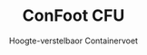 ---
title: "ConFoot CFU"
subtitle: "Hoogte-verstelbaor Containervoet"
mainImage: "/images/products/confoot-leg-cfu-main.jpg"
gallery:
  - "/images/products/confoot-leg-cfu-1.jpg"
  - "/images/products/confoot-leg-cfu-2.jpg"
  - "/images/products/confoot-leg-cfu-3.jpg"
shortDescription: "ConFoot CFU is 'n hoogte-verstelbaor containervoet die 't mogelijk maak de hoogte van 't container te verstelle van de grond tot 1,5 meeter, zuver dat geine aanvullende apparatuur nodig is bie containerhandling."
technicalDescription: "De ConFoot CFU is gefabriceerd van hoogwaardig staal en beschikt óch ónger oos gepatenteerde slotingsmekanisme veur 't veilig verbinden aan containerhoeke. 't Zorgt veur flexibel gebruuk van containers in versjillende omgevingen en veur diverse doeleinden."
videoID: "HDhFIRA-oZU"
faq:
  - question: "Wat is ConFoot CFU?"
    answer: |
      ConFoot CFU is 'n hoogte-verstelbaor containervoet die 't mogelijk maak de hoogte van 't container te verstelle van de grond tot 1,5 meeter, zuver dat geine aanvullende apparatuur nodig is bie containerhandling.
  - question: "Hoe werkt ConFoot CFU?"
    answer: |
      De ConFoot CFU wordt direkt bevestigd aon de containerhoeke, en biedt 'n stabiele basis veur laden, lossen en tijdelijke opslag. Door zien verstelbaore ontwerp kan de container in 't optimale hoogte gepositioneerd weure veur specifieke behoefte. 't Bestaat oet meerdere delen die elk minder dan 25 kg wegen, wat 't hanteren vereenvoudigt, terwij 't totaalgewicht as samen 46 kg is. 't Eenvoudige bevestigingsmekanisme maak 't mogelijk de poten rap vast te zetten en weer te verwijderen, waodoor de tijd en middelen bie containerhandlingsoperaties sterk afneme.
specifications:
  - name: "Gewich"
    value: "46 kg as samegesèt (elk deil is minder dan 25 kg)"
  - name: "Laadcapaciteit"
    value: "20 ton"
  - name: "Verstellingsbereik"
    value: "0–1.500 mm"
  - name: "Materiaal"
    value: "Hoogwaardig staal"
price: "6.300 EUR"
priceVAT: "7.623 EUR"
pricingNotes: "Volumekortingen beschikbaar. Neem contact op veur in maatgemaakte offertes."
buyLink: "/contact"
howToUse: |
  1. Plaats de CFU onder de containerhoek
  2. Zet 't slotingsmekanisme in werking
  3. Verstel de hoogte ins nodig (van de grond tot meer as 'n meeter)
  4. Controleer de veilige verbinding
  5. Herhaal veur alle benodigde hoeke
benefits:
  - title: "Geine Aanvullende Apparatuur Nodig"
    description: "Volledige containerhandling allein mè de CFU-containerpoten, waodoor de nood an zware machines wegvalt"
  - title: "Hoogteverstelling"
    description: "Gemakkelijk de containerhoogte verstelle van de grond tot meer as 'n meeter (0–1.500 mm)"
  - title: "Handhoabaar Gewich"
    description: "Bestaat oet meerdere delen met elk 'n gewicht van minder dan 25 kg, wat 't hanteren vereenvoudigt"
  - title: "Veelzijdige Toepassingen"
    description: "Geschik veur diverse industrieë, wie vervoersbedrijven, defensie, productiefaciliteiten, detailhandel, havens en humanitêre hulp"
  - title: "Flexibel Gebruuk"
    description: "Maakt 't mogelijk containers op versjillende manieren en in uiteenlopende omgevingen te gebruuke"
  - title: "Verbeterde Workflow"
    description: "Versnelt containerhandlingprocessen en verbetert de operationele efficiëntie"
articleContent: |
  ## Wat is ConFoot CFU?

  ConFoot CFU is 'ne oplossing veur 'n hoogte-verstelbaor containervoet, ontworpen um maximale veelzijdigheid en flexibiliteit te biede bie containerhandling. Dit innoverende systeem maak 't mogelijk de hoogte van 't container aan te passe van de grond tot meer as 'n meeter (0–1.500 mm), zuver dat geine extra apparatuur nodig is. Het CFU-model valt op door zien schop om te werken mè standaard shippingcontainers in versjillende omgevingen en veur diverse toepassingen, wat 't tot in ideale kiezj maakt veur bedrijven in allerlei sectoren.

  ## Hoe 't werkt

  De ConFoot CFU wordt direkt bevestigd aon de containerhoeke, en biedt 'n stabiele basis veur laden, lossen en tijdelijke opslag. Door zien verstelbaore ontwerp kan de container in 't optimale hoogte gepositioneerd weure veur specifieke behoefte. 't Bestaat oet meerdere delen die elk minder dan 25 kg wegen, wat 't hanteren vereenvoudigt, terwij 't totaalgewicht as samen 46 kg is. 't Eenvoudige bevestigingsmekanisme maak 't mogelijk de poten rap vast te zetten en weer te verwijderen, waodoor de tijd en middelen bie containerhandlingsoperaties sterk afneme.

  ## Toepassingen van ConFoot CFU

  ### Vervoersbedrijven
  ConFoot CFU blinkt uit in vervoersoperaties waodoor hoogteverstelling en flexibiliteit vereist zeen. Vervoersbedrijven kinne de CFU-poten gebruuke um containers gemakkelijk te laden, lossen en te positionere zonder de nood aan aanvullende zware machines, wat de operationele processen vereenvoudigt en de kosten verlaagt.

  ### Defensie
  Veur defensie biedt de CFU 'n draagbare en veelzijdige oplossing um containerbasisfaciliteiten rap in te zetten in uiteenlopende terreinen en omgevingen. De mogelijkheid tot hoogteverstelling zorgt veur optimale positionering, zelfs op oneffen terrein.

  ### Productiefaciliteiten
  Productiebedrijven profiteere van de mogelijkheid de CFU um flexibele productielay-outs te creeren met verstelbare containerhoogtes. Doordat containers precies gepositioneerd kinne weure en op de juiste hoogte, wordt de efficiëntie bij het productieproces en voorraadbeheer bevorderd.

  ### Detailhandelsketten
  In de retailsector kinne de CFU-poten ingezet weure voor tijdelijke of seizoensgebonden opslagoplossingen, met de mogelijkheid de containerhoogte aan te passen an de hoogte van laadperrons of andere infrastructuurelementen.

  ### Havens
  In havenomgevingen zorgt de CFU veur de nodige flexibiliteit bie containerhandling en tijdelijke opslag, waardoor de ruimte en middelen efficiënter benut kinne weure zonder dat er zellemane zware hefapparatuur voor nodig is.

  ### Humanitêre Hulp
  Veur operaties in humanitêre hulp biedt de CFU 'n praktische oplossing um containergebaseerde faciliteiten rap op te zetten in uitdagende omgevingen, met de mogelijkheid de hoogte aan te passen um te voldoen aan uiteenlopende terreinen en operationele behoeften.

  ## Voordelen van ConFoot CFU

  ### Geine Aanvullende Apparatuur Nodig
  Met de CFU is ’t niet nodig um kranen, heftrucks of andere zware machines te gebruuke bie containerhandling, wat de operationele kosten verlaagt en de afhankelijkheid van gespecialiseerde apparatuur vermindert.

  ### Hoogteverstelling
  Met een verstellingsbereik van 0–1.500 mm biedt de CFU ongeëvenaarde flexibiliteit bij het positioneren van containers op de optimale hoogte veur diverse toepassingen en omgevingen.

  ### Handhoabaar Gewich
  Ondanks de robuuste constructie en een draagvermogen van 20 ton, is de CFU ontworpen met het oog op hantering. De afzonderlijke delen wegen elk minder dan 25 kg, wat de assemblage en positionering vereenvoudigt.

  ### Veelzijdige Toepassingen
  Het ontwerp van de CFU maakt 't geschikt veur in breed scala aan industrieë en toepassingen, van logistiek en productie tot defensie en humanitêre hulp.

  ### Operationele Flexibiliteit
  Doordat containers in versjillende omgevingen en veur diverse doeleinden ingezet kinne weure, breidt de CFU de bruikbaarheid van standaard shippingcontainers biej tot meer dan alleen transport en opslag.

  ## Technische Specificaties

  - **Laadcapaciteit**: 20 ton
  - **Totaalgewicht**: 46 kg as samegesèt
  - **Deelgewicht**: Elk afzonderlijk deel weegt minder dan 25 kg
  - **Verstellingsbereik**: 0–1.500 mm
  - **Materiaal**: Hoogwaardig staal met duurzame afwerking
  - **Compatibiliteit**: Past op standaard containerhoeke
---